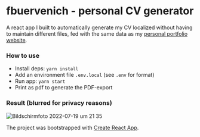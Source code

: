 # fbuervenich - personal CV generator

A react app I built to automatically generate my CV localized without having to maintain different files, fed with the same data as my [personal portfolio website](https://github.com/FBuervenich/fbuervenich-portfolio).


### How to use

* Install deps: `yarn install`
* Add an environment file `.env.local` (see `.env` for format)
* Run app: `yarn start`
* Print as pdf to generate the PDF-export


### Result (blurred for privacy reasons)

![Bildschirmfoto 2022-07-19 um 21 35](https://user-images.githubusercontent.com/17613095/179834512-43a99c19-3eec-40e8-97d4-066245dea133.png)


The project was bootstrapped with [Create React App](https://github.com/facebook/create-react-app).
